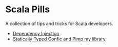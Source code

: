 # Scala Pills
A collection of tips and tricks for Scala developers.

- [Dependency Injection](/01-dependency-injection/)
- [Statically Typed Confic and Pimp my library](/02-pimp-my-library/)

